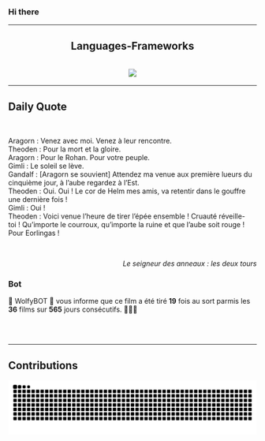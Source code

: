 ### Hi there
<hr/>
<p>
</p>
<h2 align="center">
 Languages-Frameworks
</h2>
<br/>
<div align="center">
 <a href="https://skillicons.dev">
  <img src="https://skillicons.dev/icons?i=react,nextjs,aws,docker,mongodb,python,express,django,html,css,tailwind,javascript,ts,nodejs,github"/>
 </a>
</div>
<hr/>
<div>
 <h2>
  Daily Quote
 </h2>
 <br/>
 <div>
  <p id="quote">
   Aragorn : Venez avec moi. Venez à leur rencontre.<br>Theoden : Pour la mort et la gloire.<br>Aragorn : Pour le Rohan. Pour votre peuple.<br>Gimli : Le soleil se lève.<br>Gandalf : [Aragorn se souvient] Attendez ma venue aux première lueurs du cinquième jour, à l’aube regardez à l’Est.<br>Theoden : Oui. Oui ! Le cor de Helm mes amis, va retentir dans le gouffre une dernière fois !<br>Gimli : Oui !<br>Theoden : Voici venue l’heure de tirer l’épée ensemble ! Cruauté réveille-toi ! Qu’importe le courroux, qu’importe la ruine et que l’aube soit rouge ! Pour Eorlingas !
  </p>
 </div>
 <br>
  <div align="right">
   <p id="movie" style="text-align: right; font-style: italic;">
    Le seigneur des anneaux : les deux tours
   </p>
  </div>
  <div>
   <h3>
    Bot
   </h3>
   <p id="bot">
    🤖 WolfyBOT 🤖 vous informe que ce film a été tiré <b>19</b> fois au sort parmis les <b>36</b> films sur <b>565</b> jours consécutifs. 🎲🎲🎲
   </p>
  </div>
  <br/>
 </br>
</div>
<hr/>
<div>
 <h2>
  Contributions
 </h2>
 <img alt="snake gif" src="https://github.com/Loupthevenin/Loupthevenin/blob/output/github-contribution-grid-snake-dark.svg"/>
</div>
